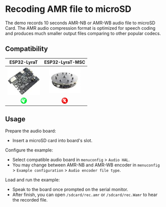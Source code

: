 # Recoding AMR file to microSD 

The demo records 10 seconds AMR-NB or AMR-WB audio file to microSD Card. The AMR audio compression format is optimized for speech coding and produces much smaller output files comparing to other popular codecs.

## Compatibility

| ESP32-LyraT | ESP32-LyraT-MSC |
|:-----------:|:---------------:|
| [![alt text](../../../docs/_static/esp32-lyrat-v4.2-side-small.jpg "ESP32-LyraT")](https://docs.espressif.com/projects/esp-adf/en/latest/get-started/get-started-esp32-lyrat.html) | [![alt text](../../../docs/_static/esp32-lyratd-msc-v2.2-small.jpg "ESP32-LyraTD-MSC")](https://docs.espressif.com/projects/esp-adf/en/latest/get-started/get-started-esp32-lyratd-msc.html) |
| ![alt text](../../../docs/_static/yes-button.png "Compatible") | ![alt text](../../../docs/_static/no-button.png "Not Compatible") |

## Usage

Prepare the audio board:

- Insert a microSD card into board's slot.

Configure the example:

- Select compatible audio board in `menuconfig` > `Audio HAL`.
- You may change between AMR-NB and AMR-WB encoder in `menuconfig` > `Example configuration` > `Audio encoder file type`. 

Load and run the example:

- Speak to the board once prompted on the serial monitor.
- After finish, you can open `/sdcard/rec.amr` or `/sdcard/rec.Wamr` to hear the recorded file.
